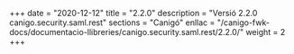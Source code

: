 +++
date        = "2020-12-12"
title       = "2.2.0"
description = "Versió 2.2.0 canigo.security.saml.rest"
sections    = "Canigó"
enllac		= "/canigo-fwk-docs/documentacio-llibreries/canigo.security.saml.rest/2.2.0/"
weight		= 2
+++
